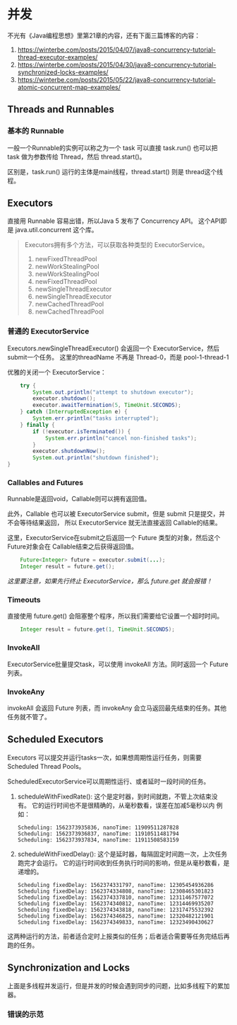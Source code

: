 # 并发

不光有《Java编程思想》里第21章的内容，还有下面三篇博客的内容：

1. https://winterbe.com/posts/2015/04/07/java8-concurrency-tutorial-thread-executor-examples/
2. https://winterbe.com/posts/2015/04/30/java8-concurrency-tutorial-synchronized-locks-examples/
3. https://winterbe.com/posts/2015/05/22/java8-concurrency-tutorial-atomic-concurrent-map-examples/

## Threads and Runnables

### 基本的 Runnable
一般一个Runnable的实例可以称之为一个 task
可以直接 task.run()
也可以把 task 做为参数传给 Thread，然后 thread.start()。

区别是，task.run() 运行的主体是main线程，thread.start() 则是 thread这个线程。

## Executors
直接用 Runnable 容易出错，所以Java 5 发布了 Concurrency API。
这个API即是 java.util.concurrent 这个库。

>Executors拥有多个方法，可以获取各种类型的 ExecutorService。
>1. newFixedThreadPool
>2. newWorkStealingPool
>3. newWorkStealingPool
>4. newFixedThreadPool
>5. newSingleThreadExecutor
>6. newSingleThreadExecutor
>7. newCachedThreadPool
>8. newCachedThreadPool

### 普通的 ExecutorService
Executors.newSingleThreadExecutor() 会返回一个 ExecutorService，然后submit一个任务。
这里的threadName 不再是 Thread-0，而是 pool-1-thread-1



优雅的关闭一个 ExecutorService：
```java
    try {
        System.out.println("attempt to shutdown executor");
        executor.shutdown();
        executor.awaitTermination(5, TimeUnit.SECONDS);
    } catch (InterruptedException e) {
        System.err.println("tasks interrupted");
    } finally {
        if (!executor.isTerminated()) {
            System.err.println("cancel non-finished tasks");
        }
        executor.shutdownNow();
        System.out.println("shutdown finished");
}
```

### Callables and Futures
Runnable是返回void，Callable则可以拥有返回值。

此外，Callable 也可以被 ExecutorService submit，但是 submit 只是提交，并不会等待结果返回，
所以 ExecutorService 就无法直接返回 Callable的结果。

这里，ExecutorService在submit之后返回一个 Future 类型的对象，然后这个 Future对象会在 Callable结束之后获得返回值。
```java
    Future<Integer> future = executor.submit(...);
    Integer result = future.get();
```

_*这里要注意，如果先行终止 ExecutorService，那么 future.get 就会报错！*_


### Timeouts
直接使用 future.get() 会阻塞整个程序，所以我们需要给它设置一个超时时间。
```java
    Integer result = future.get(1, TimeUnit.SECONDS);
```

### InvokeAll
ExecutorService批量提交task，可以使用 invokeAll 方法。同时返回一个 Future 列表。

### InvokeAny
invokeAll 会返回 Future 列表，而 invokeAny 会立马返回最先结束的任务。其他任务就不管了。


## Scheduled Executors
Executors 可以提交并运行tasks一次，如果想周期性运行任务，则需要 Scheduled Thread Pools。

ScheduledExecutorService可以周期性运行、或者延时一段时间的任务。
1. scheduleWithFixedRate(): 这个是定时器，到时间就跑，不管上次结束没有。
    它的运行时间也不是很精确的，从毫秒数看，误差在加减5毫秒以内
    例如：
    ```
    Scheduling: 1562373935836, nanoTime: 11909511287828
    Scheduling: 1562373936837, nanoTime: 11910511481794
    Scheduling: 1562373937834, nanoTime: 11911508583159
    ```
2. scheduleWithFixedDelay(): 这个是延时器，每隔固定时间跑一次，上次任务跑完才会运行。
    它的运行时间收到任务执行时间的影响，但是从毫秒数看，是递增的。
    ```
    Scheduling fixedDelay: 1562374331797, nanoTime: 12305454936286
    Scheduling fixedDelay: 1562374334808, nanoTime: 12308465301823
    Scheduling fixedDelay: 1562374337810, nanoTime: 12311467577072
    Scheduling fixedDelay: 1562374340812, nanoTime: 12314469935207
    Scheduling fixedDelay: 1562374343818, nanoTime: 12317475532392
    Scheduling fixedDelay: 1562374346825, nanoTime: 12320482121901
    Scheduling fixedDelay: 1562374349833, nanoTime: 12323490430627
    ```

这两种运行的方法，前者适合定时上报类似的任务；后者适合需要等任务完结后再跑的任务。


## Synchronization and Locks
上面是多线程并发运行，但是并发的时候会遇到同步的问题，比如多线程下的累加器。

### 错误的示范
　